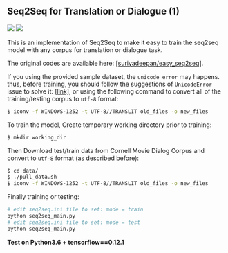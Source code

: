 ## Seq2Seq for Translation or Dialogue (1)
![](https://img.shields.io/badge/Python-3.6.1-brightgreen.svg) ![](https://img.shields.io/badge/Tensorflow-1.0.0-yellowgreen.svg)

This is an implementation of Seq2Seq to make it easy to train the seq2seq model with any corpus for translation or dialogue task.

The original codes are available here: [[suriyadeepan/easy_seq2seq]](https://github.com/suriyadeepan/easy_seq2seq). 

If you using the provided sample dataset, the `unicode error` may happens. thus, before training, you should follow the suggestions of `UnicodeError` issue to solve it: [[link]](https://github.com/suriyadeepan/easy_seq2seq/issues/31), or using the following command to convert all of the training/testing corpus to `utf-8` format: 
``` bash
$ iconv -f WINDOWS-1252 -t UTF-8//TRANSLIT old_files -o new_files
```
To train the model, Create temporary working directory prior to training:
``` bash
$ mkdir working_dir
```
Then Download test/train data from Cornell Movie Dialog Corpus and convert to `utf-8` format (as described before):
``` bash
$ cd data/
$ ./pull_data.sh
$ iconv -f WINDOWS-1252 -t UTF-8//TRANSLIT old_files -o new_files
```
Finally training or testing:
``` bash
# edit seq2seq.ini file to set: mode = train
python seq2seq_main.py
# edit seq2seq.ini file to set: mode = test
python seq2seq_main.py
```

**Test on Python3.6 + tensorflow==0.12.1**

